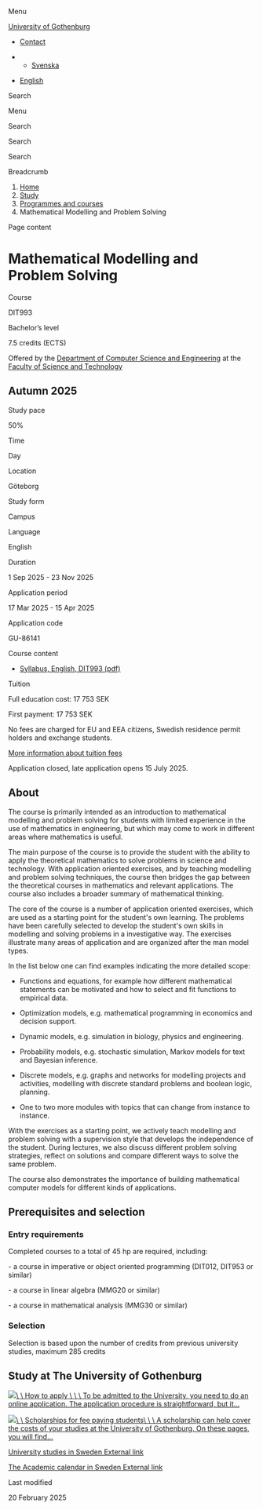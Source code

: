 Menu

[University of Gothenburg](https://www.gu.se/en)

- [Contact](https://www.gu.se/en/contact)

- - [Svenska](https://www.gu.se/studera/hitta-utbildning/matematisk-modellering-och-problemlosning-dit993)
- [English](https://www.gu.se/en/study-gothenburg/mathematical-modelling-and-problem-solving-dit993)

Search


Menu


Search


Search

Search

Breadcrumb

1. [Home](https://www.gu.se/en)
2. [Study](https://www.gu.se/en/study-in-gothenburg)
3. [Programmes and courses](https://www.gu.se/en/study-in-gothenburg/study-options)
4. Mathematical Modelling and Problem Solving


Page content

# Mathematical Modelling and Problem Solving

Course


DIT993


Bachelor’s level



7.5 credits (ECTS)




Offered by the
[Department of Computer Science and Engineering](https://www.gu.se/en/computer-science-engineering)
at the
[Faculty of Science and Technology](https://www.gu.se/en/science-and-technology)

## Autumn 2025

Study pace


50%

Time


Day

Location


Göteborg

Study form


Campus

Language


English

Duration


1 Sep 2025
\- 23 Nov 2025

Application period


17 Mar 2025
\- 15 Apr 2025

Application code


GU-86141

Course content


- [Syllabus, English, DIT993 (pdf)](https://kursplaner.gu.se/pdf/kurs/en/DIT993)


Tuition


Full education cost: 17 753 SEK

First payment: 17 753 SEK

No fees are charged for EU and EEA citizens, Swedish residence permit holders and exchange students.

[More information about tuition fees](https://www.gu.se/en/study-in-gothenburg/apply/tuition-fees)

Application closed, late application opens 15 July 2025.


## About

The course is primarily intended as an introduction to mathematical modelling and problem solving for students with limited experience in the use of mathematics in engineering, but which may come to work in different areas where mathematics is useful.

The main purpose of the course is to provide the student with the ability to apply the theoretical mathematics to solve problems in science and technology. With application oriented exercises, and by teaching modelling and problem solving techniques, the course then bridges the gap between the theoretical courses in mathematics and relevant applications. The course also includes a broader summary of mathematical thinking.

The core of the course is a number of application oriented exercises, which are used as a starting point for the student's own learning. The problems have been carefully selected to develop the student's own skills in modelling and solving problems in a investigative way. The exercises illustrate many areas of application and are organized after the man model types.

In the list below one can find examples indicating the more detailed scope:

- Functions and equations, for example how different mathematical statements can be motivated and how to select and fit functions to empirical data.
- Optimization models, e.g. mathematical programming in economics and decision support.
- Dynamic models, e.g. simulation in biology, physics and engineering.

- Probability models, e.g. stochastic simulation, Markov models for text and Bayesian inference.
- Discrete models, e.g. graphs and networks for modelling projects and activities, modelling with discrete standard problems and boolean logic, planning.
- One to two more modules with topics that can change from instance to instance.


With the exercises as a starting point, we actively teach modelling and problem solving with a supervision style that develops the independence of the student. During lectures, we also discuss different problem solving strategies, reflect on solutions and compare different ways to solve the same problem.

The course also demonstrates the importance of building mathematical computer models for different kinds of applications.

## Prerequisites and selection

### Entry requirements

Completed courses to a total of 45 hp are required, including:

\- a course in imperative or object oriented programming (DIT012, DIT953 or similar)

\- a course in linear algebra (MMG20 or similar)

\- a course in mathematical analysis (MMG30 or similar)

### Selection

Selection is based upon the number of credits from previous university studies, maximum 285 credits

## Study at The University of Gothenburg

[![](https://www.gu.se/sites/default/files/dynamic-image/dynamic_image_2188_218/public/2020-03/cytonn-photography-ZJEKICY5EXY-unsplash.jpg?media_id=2553&width=1904&height=208)\\
\\
How to apply \\
\\
\\
To be admitted to the University, you need to do an online application. The application procedure is straightforward, but it…](https://www.gu.se/en/study-in-gothenburg/apply)

[![](https://www.gu.se/sites/default/files/dynamic-image/dynamic_image_2188_218/public/2024-01/GU-7.jpg?media_id=95188&width=1904&height=208)\\
\\
Scholarships for fee paying students\\
\\
\\
A scholarship can help cover the costs of your studies at the University of Gothenburg. On these pages, you will find…](https://www.gu.se/en/study-in-gothenburg/apply/scholarships-for-fee-paying-students)

[University studies in Sweden External link](https://www.gu.se/en/study-in-gothenburg/before-you-arrive/university-studies-in-sweden "External link")

[The Academic calendar in Sweden External link](https://www.gu.se/en/study-in-gothenburg/when-you-are-here/academic-calendar "External link")

Last modified


20 February 2025